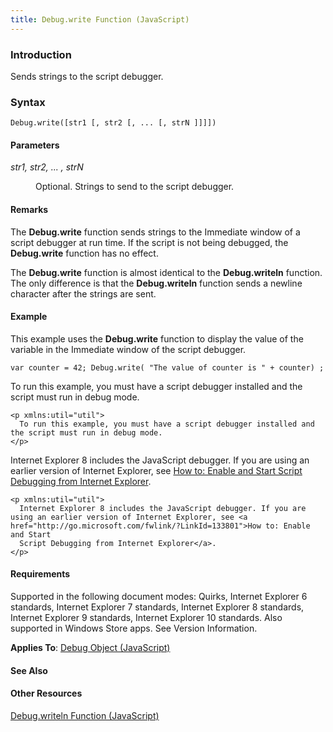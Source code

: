 ```yaml
---
title: Debug.write Function (JavaScript)
---
```


### Introduction 

 Sends strings to the script debugger.

### Syntax 

```
Debug.write([str1 [, str2 [, ... [, strN ]]]])
```

#### Parameters 

<div id="sectionSection0" class="section" name="collapseableSection" style="" expanded="true">
  <dl class="authored">
    <dt>
      <i xmlns:util="util">str1, str2, ... , strN</i>
    </dt>
    <dd>
      <p xmlns:util="util">
        Optional. Strings to send to the script debugger.
      </p>
    </dd>
  </dl>
</div>

#### Remarks 

<div id="languageReferenceRemarksSection" class="section" name="collapseableSection" style="">
  <p xmlns:util="util">
    The <b>Debug.write</b> function sends strings to the Immediate window of a script debugger at run time. If the script is not being debugged, the <b>Debug.write</b> function has no effect.
  </p>
  <p xmlns:util="util">
    The <b>Debug.write</b> function is almost identical to the <b>Debug.writeln</b> function. The only difference is that the <b>Debug.writeln</b> function sends a newline character after the strings
    are sent.
  </p>
</div>

#### Example 

<p xmlns:util="util">
  This example uses the <b>Debug.write</b> function to display the value of the variable in the Immediate window of the script debugger.
</p>

```
var counter = 42; Debug.write( "The value of counter is " + counter) ;
```

<p xmlns:util="util">
  To run this example, you must have a script debugger installed and the script must run in debug mode.
</p>

```
<p xmlns:util="util">
  To run this example, you must have a script debugger installed and the script must run in debug mode.
</p>
```

<p xmlns:util="util">
  Internet Explorer 8 includes the JavaScript debugger. If you are using an earlier version of Internet Explorer, see <a href="http://go.microsoft.com/fwlink/?LinkId=133801">How to: Enable and Start
  Script Debugging from Internet Explorer</a>.
</p>

```
<p xmlns:util="util">
  Internet Explorer 8 includes the JavaScript debugger. If you are using an earlier version of Internet Explorer, see <a href="http://go.microsoft.com/fwlink/?LinkId=133801">How to: Enable and Start
  Script Debugging from Internet Explorer</a>.
</p>
```

#### Requirements 

<div id="requirementsTitleSection" class="section" name="collapseableSection" style="">
  <p xmlns:util="util"></p>
  <p>
    Supported in the following document modes: Quirks, Internet Explorer 6 standards, Internet Explorer 7 standards, Internet Explorer 8 standards, Internet Explorer 9 standards, Internet Explorer 10
    standards. Also supported in Windows Store apps. See Version Information.
  </p>
  <p xmlns:util="util">
    <b>Applies To</b>: <span sdata="link"><a href="42a367ec-beb1-4e59-8342-34c326eca042.htm">Debug Object (JavaScript)</a></span>
  </p>
</div>

#### See Also 

<div id="seeAlsoSection" class="section" name="collapseableSection" style="">
  <h4 class="subHeading">
    Other Resources
  </h4>
  <div class="seeAlsoStyle">
    <span sdata="link" xmlns:util="util"><a href="c3aad0cd-0486-4161-9ba6-31d672da72af.htm">Debug.writeln Function (JavaScript)</a></span>
  </div>
</div>

